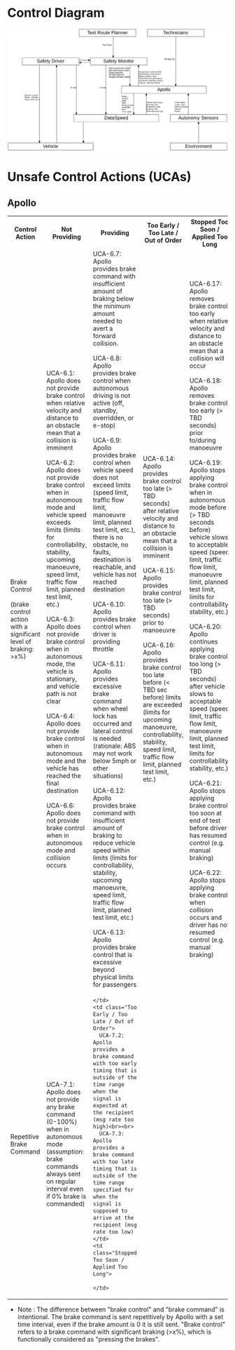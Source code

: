 # Control Diagram

![Level 1 Control Diagram](./level1DotDiagram/level1-control-diagram.png)

# Unsafe Control Actions (UCAs)

## Apollo

<table>
  <tr>
    <th>Control Action</th>
    <th>Not Providing</th>
    <th>Providing</th>
    <th>Too Early / Too Late / Out of Order</th>
    <th>Stopped Too Soon / Applied Too Long</th>
  </tr>

  <tr>
    <td>Brake Control<br><br>(brake control action with a significant level of braking: >x%)</td>
    <td class="Not Providing">
      UCA-6.1: Apollo does not provide brake control when relative velocity and distance to an obstacle mean that a collision is imminent<br><br>
      UCA-6.2: Apollo does not provide brake control when in autonomous mode and vehicle speed exceeds limits (limits for controllability, stability, upcoming manoeuvre, speed limit, traffic flow limit, planned test limit, etc.)<br><br>
      UCA-6.3: Apollo does not provide brake control when in autonomous mode, the vehicle is stationary, and vehicle path is not clear<br><br>
      UCA-6.4: Apollo does not provide brake control when in autonomous mode and the vehicle has reached the final destination<br><br>
      UCA-6.6: Apollo does not provide brake control when in autonomous mode and collision occurs
    </td>
    <td class="Providing">
      UCA-6.7: Apollo provides brake command with insufficient amount of braking below the minimum amount needed to avert a forward collision.<br><br>
      UCA-6.8: Apollo provides brake control when autonomous driving is not active (off, standby, overridden, or e-stop)<br><br>
      UCA-6.9: Apollo provides brake control when vehicle speed does not exceed limits (speed limit, traffic flow limit, manoeuvre limit, planned test limit, etc.), there is no obstacle, no faults, destination is reachable, and vehicle has not reached destination<br><br>
      UCA-6.10: Apollo provides brake control when driver is providing throttle<br><br>
      UCA-6.11: Apollo provides excessive brake command when wheel lock has occurred and lateral control is needed  (rationale: ABS may not work below 5mph or other situations)<br><br>
      UCA-6.12: Apollo provides brake command with insufficient amount of braking to reduce vehicle speed within limits (limits for controllability, stability, upcoming manoeuvre, speed limit, traffic flow limit, planned test limit, etc.)<br><br>
      UCA-6.13: Apollo provides brake control that is excessive beyond physical limits for passengers
    </td>
    <td class="Too Early / Too Late / Out of Order">
      UCA-6.14: Apollo provides brake control too late (> TBD seconds) after relative velocity and distance to an obstacle mean that a collision is imminent<br><br>
      UCA-6.15: Apollo provides brake control too late (> TBD seconds) prior to manoeuvre<br><br>
      UCA-6.16: Apollo provides brake control too late before (< TBD sec before) limits are exceeded (limits for upcoming manoeuvre, controllability, stability, speed limit, traffic flow limit, planned test limit, etc.)
    </td>
    <td class="Stopped Too Soon / Applied Too Long">
      UCA-6.17: Apollo removes brake control too early when relative velocity and distance to an obstacle mean that a collision will occur<br><br>
      UCA-6.18: Apollo removes brake control too early (> TBD seconds) prior to/during manoeuvre<br><br>
      UCA-6.19: Apollo stops applying brake control when in autonomous mode before (> TBD seconds before) vehicle slows to acceptable speed (speed limit, traffic flow limit, manoeuvre limit, planned test limit, limits for controllability, stability, etc.)<br><br>
      UCA-6.20: Apollo continues applying brake control too long (> TBD seconds) after vehicle slows to acceptable speed (speed limit, traffic flow limit, manoeuvre limit, planned test limit, limits for controllability, stability, etc.)<br><br>
      UCA-6.21: Apollo stops applying brake control too soon at end of test before driver has resumed control (e.g. manual braking)<br><br>
      UCA-6.22: Apollo stops applying brake control when collision occurs and driver has not resumed control (e.g. manual braking)
    </td>
  </tr>

  <tr>
    <td>Repetitive Brake Command</td>
    <td class="Not Providing">
      UCA-7.1: Apollo does not provide any brake command (0-100%) when in autonomous mode (assumption: brake commands always sent on regular interval even if 0% brake is commanded)
    </td>
    <td class="Providing">

    </td>
    <td class="Too Early / Too Late / Out of Order">
      UCA-7.2: Apollo provides a brake command with too early timing that is outside of the time range when the signal is expected at the recipient (msg rate too high)<br><br>
      UCA-7.3: Apollo provides a brake command with too late timing that is outside of the time range specified for when the signal is supposed to arrive at the recipient (msg rate too low)
    </td>
    <td class="Stopped Too Soon / Applied Too Long">

    </td>
  </tr>

</table>

* Note : The difference between "brake control" and "brake command" is intentional. The brake command is sent repetitively by Apollo with a set time interval, even if the brake amount is 0 it is still sent. "Brake control" refers to a brake command with significant braking (>x%), which is functionally considered as "pressing the brakes".
